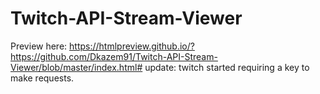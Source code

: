 # Twitch-API-Stream-Viewer
Preview here: https://htmlpreview.github.io/?https://github.com/Dkazem91/Twitch-API-Stream-Viewer/blob/master/index.html#
update: twitch started requiring a key to make requests. 
